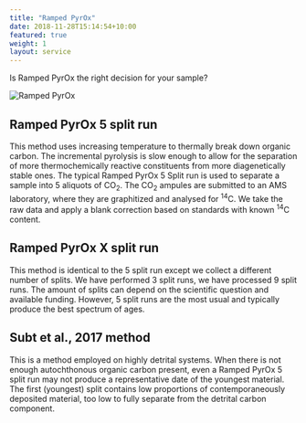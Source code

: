 ```yaml
---
title: "Ramped PyrOx"
date: 2018-11-28T15:14:54+10:00
featured: true
weight: 1
layout: service
---
```


Is Ramped PyrOx the right decision for your sample?

![Ramped PyrOx](/Ramped-PyrOx-Facility/images/dirt_burner.jpg)

## Ramped PyrOx 5 split run

This method uses increasing temperature to thermally break down organic carbon. The incremental pyrolysis is slow enough to allow for the separation of more thermochemically reactive constituents from more diagenetically stable ones. The typical Ramped PyrOx 5 Split run is used to separate a sample into 5 aliquots of CO<sub>2</sub>. The CO<sub>2</sub> ampules are submitted to an AMS laboratory, where they are graphitized and analysed for <sup>14</sup>C. We take the raw data and apply a blank correction based on standards with known <sup>14</sup>C content.

## Ramped PyrOx X split run

This method is identical to the 5 split run except we collect a different number of splits. We have performed 3 split runs, we have processed 9 split runs. The amount of splits can depend on the scientific question and available funding. However, 5 split runs are the most usual and typically produce the best spectrum of ages.

## Subt et al., 2017 method

This is a method employed on highly detrital systems. When there is not enough autochthonous organic carbon present, even a Ramped PyrOx 5 split run may not produce a representative date of the youngest material. The first (youngest) split contains low proportions of contemporaneously deposited material, too low to fully separate from the detrital carbon component. 
